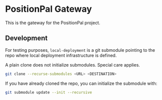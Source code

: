 # PositionPal Gateway

This is the gateway for the PositionPal project.

## Development

For testing purposes, `local-deployment` is a git submodule pointing to the repo where local deployment infrastructure is defined.

A plain clone does not initialize submodules. Special care applies.

```bash
git clone --recurse-submodules <URL> <DESTINATION>
```

If you have already cloned the repo, you can initialize the submodule with:

```bash
git submodule update --init --recursive
```